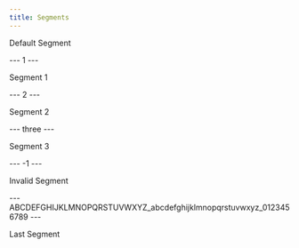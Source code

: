 ```yaml
---
title: Segments
---
```


Default Segment

--- 1 ---

Segment 1

--- 2 ---

Segment 2

--- three ---

Segment 3

--- -1 ---

Invalid Segment

--- ABCDEFGHIJKLMNOPQRSTUVWXYZ_abcdefghijklmnopqrstuvwxyz_0123456789 ---

Last Segment